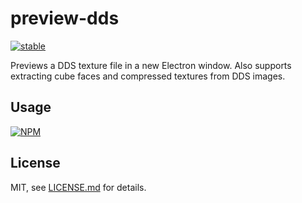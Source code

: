 # preview-dds

[![stable](http://badges.github.io/stability-badges/dist/stable.svg)](http://github.com/badges/stability-badges)

Previews a DDS texture file in a new Electron window. Also supports extracting cube faces and compressed textures from DDS images.



## Usage

[![NPM](https://nodei.co/npm/preview-dds.png)](https://www.npmjs.com/package/preview-dds)

## License

MIT, see [LICENSE.md](http://github.com/Jam3/preview-dds/blob/master/LICENSE.md) for details.

